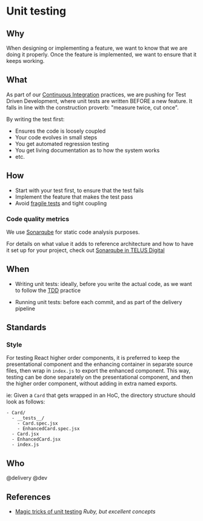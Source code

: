 # Unit testing

## Why

When designing or implementing a feature, we want to know that we are doing it properly. Once the feature is implemented, we want to ensure that it keeps working.

## What

As part of our [Continuous Integration](../process/continuous-integration.md) practices, we are pushing for Test Driven Development, where unit tests are written BEFORE a new feature. It falls in line with the construction proverb: "measure twice, cut once".

By writing the test first:

- Ensures the code is loosely coupled
- Your code evolves in small steps
- You get automated regression testing
- You get living documentation as to how the system works
- etc.

## How

- Start with your test first, to ensure that the test fails
- Implement the feature that makes the test pass
- Avoid [fragile tests](https://www.youtube.com/watch?v=URSWYvyc42M) and tight coupling

### Code quality metrics

We use [Sonarqube][Sonarqube] for static code analysis purposes.

For details on what value it adds to reference architecture and how to have it set up for your project, check out [Sonarqube in TELUS Digital][Sonarqube in TELUS Digital]

## When

- Writing unit tests: ideally, before you write the actual code, as we want to follow the [TDD][TDD] practice

- Running unit tests: before each commit, and as part of the delivery pipeline

## Standards

### Style

For testing React higher order components, it is preferred to keep the presentational component and the enhancing container in separate source files, then wrap in `index.js` to export the enhanced component. This way, testing can be done separately on the presentational component, and then the higher order component, without adding in extra named exports.

ie: Given a `Card` that gets wrapped in an HoC, the directory structure should look as follows:
```
- Card/
  - __tests__/
    - Card.spec.jsx
    - EnhancedCard.spec.jsx
  - Card.jsx
  - EnhancedCard.jsx
  - index.js
```

## Who

@delivery @dev

## References

- [Magic tricks of unit testing](https://www.youtube.com/watch?v=URSWYvyc42M) _Ruby, but excellent concepts_


[Starter-kit: unit test]: https://github.com/telusdigital/telus-isomorphic-starter-kit/blob/master/DOCKER.md#unit-testing
[TDD]: https://en.wikipedia.org/wiki/Test-driven_development
[Sonarqube]: https://github.com/SonarSource/sonarqube
[Sonarqube in TELUS Digital]: https://github.com/telusdigital/sonarqube